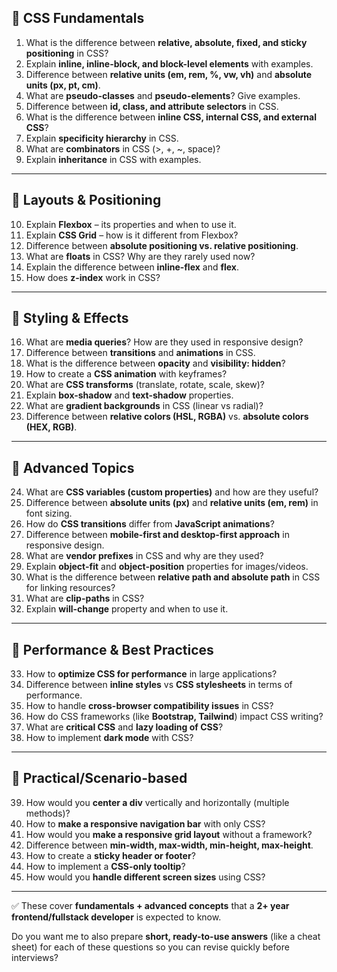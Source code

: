 ## 🔹 CSS Fundamentals

1. What is the difference between **relative, absolute, fixed, and sticky positioning** in CSS?
2. Explain **inline, inline-block, and block-level elements** with examples.
3. Difference between **relative units (em, rem, %, vw, vh)** and **absolute units (px, pt, cm)**.
4. What are **pseudo-classes** and **pseudo-elements**? Give examples.
5. Difference between **id, class, and attribute selectors** in CSS.
6. What is the difference between **inline CSS, internal CSS, and external CSS**?
7. Explain **specificity hierarchy** in CSS.
8. What are **combinators** in CSS (>, +, \~, space)?
9. Explain **inheritance** in CSS with examples.

---

## 🔹 Layouts & Positioning

10. Explain **Flexbox** – its properties and when to use it.
11. Explain **CSS Grid** – how is it different from Flexbox?
12. Difference between **absolute positioning vs. relative positioning**.
13. What are **floats** in CSS? Why are they rarely used now?
14. Explain the difference between **inline-flex** and **flex**.
15. How does **z-index** work in CSS?

---

## 🔹 Styling & Effects

16. What are **media queries**? How are they used in responsive design?
17. Difference between **transitions** and **animations** in CSS.
18. What is the difference between **opacity** and **visibility: hidden**?
19. How to create a **CSS animation** with keyframes?
20. What are **CSS transforms** (translate, rotate, scale, skew)?
21. Explain **box-shadow** and **text-shadow** properties.
22. What are **gradient backgrounds** in CSS (linear vs radial)?
23. Difference between **relative colors (HSL, RGBA)** vs. **absolute colors (HEX, RGB)**.

---

## 🔹 Advanced Topics

24. What are **CSS variables (custom properties)** and how are they useful?
25. Difference between **absolute units (px)** and **relative units (em, rem)** in font sizing.
26. How do **CSS transitions** differ from **JavaScript animations**?
27. Difference between **mobile-first and desktop-first approach** in responsive design.
28. What are **vendor prefixes** in CSS and why are they used?
29. Explain **object-fit** and **object-position** properties for images/videos.
30. What is the difference between **relative path and absolute path** in CSS for linking resources?
31. What are **clip-paths** in CSS?
32. Explain **will-change** property and when to use it.

---

## 🔹 Performance & Best Practices

33. How to **optimize CSS for performance** in large applications?
34. Difference between **inline styles** vs **CSS stylesheets** in terms of performance.
35. How to handle **cross-browser compatibility issues** in CSS?
36. How do CSS frameworks (like **Bootstrap, Tailwind**) impact CSS writing?
37. What are **critical CSS** and **lazy loading of CSS**?
38. How to implement **dark mode** with CSS?

---

## 🔹 Practical/Scenario-based

39. How would you **center a div** vertically and horizontally (multiple methods)?
40. How to **make a responsive navigation bar** with only CSS?
41. How would you **make a responsive grid layout** without a framework?
42. Difference between **min-width, max-width, min-height, max-height**.
43. How to create a **sticky header or footer**?
44. How to implement a **CSS-only tooltip**?
45. How would you **handle different screen sizes** using CSS?

---

✅ These cover **fundamentals + advanced concepts** that a **2+ year frontend/fullstack developer** is expected to know.

Do you want me to also prepare **short, ready-to-use answers** (like a cheat sheet) for each of these questions so you can revise quickly before interviews?
